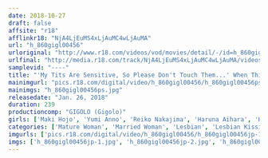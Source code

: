 ```yaml
---
date: 2018-10-27
draft: false
affsite: "r18"
afflinkr18: "NjA4LjEuMS4xLjAuMC4wLjAuMA"
url: "h_860gigl00456"
urloriginal: "http://www.r18.com/videos/vod/movies/detail/-/id=h_860gigl00456"
urlfinal: "http://media.r18.com/track/NjA4LjEuMS4xLjAuMC4wLjAuMA/videos/vod/movies/detail/-/id=h_860gigl00456"
samplevid: "----"
title: "'My Tits Are Sensitive, So Please Don't Touch Them...' When This Old Lady Gets Her Erect Nipples Toyed With Her Horny Switch Gets Flipped And She Won't Be Able To Refuse When She's About To Get Some Lesbian Sex Unexpectedly"
mainimgurl: "pics.r18.com/digital/video/h_860gigl00456/h_860gigl00456ps.jpg"
mainimgs: "h_860gigl00456ps.jpg"
releasedate: "Jan. 26, 2018"
duration: 239
productioncomp: "GIGOLO (Gigolo)"
girls: ['Maki Hojo', 'Yumi Anno', 'Reiko Nakajima', 'Haruna Aihara', 'Haruko Kamikawa', 'Masako Uemura', 'Ryoko Omori', 'Yukiko Yamashita', 'Yuki Arai', 'Rie Takeuchi']
categories: ['Mature Woman', 'Married Woman', 'Lesbian', 'Lesbian Kissing', 'Over 4 Hours', 'Hi-Def']
imgurls: ['pics.r18.com/digital/video/h_860gigl00456/h_860gigl00456jp-1.jpg', 'pics.r18.com/digital/video/h_860gigl00456/h_860gigl00456jp-2.jpg', 'pics.r18.com/digital/video/h_860gigl00456/h_860gigl00456jp-3.jpg', 'pics.r18.com/digital/video/h_860gigl00456/h_860gigl00456jp-4.jpg', 'pics.r18.com/digital/video/h_860gigl00456/h_860gigl00456jp-5.jpg', 'pics.r18.com/digital/video/h_860gigl00456/h_860gigl00456jp-6.jpg', 'pics.r18.com/digital/video/h_860gigl00456/h_860gigl00456jp-7.jpg', 'pics.r18.com/digital/video/h_860gigl00456/h_860gigl00456jp-8.jpg', 'pics.r18.com/digital/video/h_860gigl00456/h_860gigl00456jp-9.jpg', 'pics.r18.com/digital/video/h_860gigl00456/h_860gigl00456jp-10.jpg', 'pics.r18.com/digital/video/h_860gigl00456/h_860gigl00456jp-11.jpg', 'pics.r18.com/digital/video/h_860gigl00456/h_860gigl00456jp-12.jpg', 'pics.r18.com/digital/video/h_860gigl00456/h_860gigl00456jp-13.jpg', 'pics.r18.com/digital/video/h_860gigl00456/h_860gigl00456jp-14.jpg', 'pics.r18.com/digital/video/h_860gigl00456/h_860gigl00456jp-15.jpg', 'pics.r18.com/digital/video/h_860gigl00456/h_860gigl00456jp-16.jpg', 'pics.r18.com/digital/video/h_860gigl00456/h_860gigl00456jp-17.jpg', 'pics.r18.com/digital/video/h_860gigl00456/h_860gigl00456jp-18.jpg', 'pics.r18.com/digital/video/h_860gigl00456/h_860gigl00456jp-19.jpg', 'pics.r18.com/digital/video/h_860gigl00456/h_860gigl00456jp-20.jpg']
imgs: ['h_860gigl00456jp-1.jpg', 'h_860gigl00456jp-2.jpg', 'h_860gigl00456jp-3.jpg', 'h_860gigl00456jp-4.jpg', 'h_860gigl00456jp-5.jpg', 'h_860gigl00456jp-6.jpg', 'h_860gigl00456jp-7.jpg', 'h_860gigl00456jp-8.jpg', 'h_860gigl00456jp-9.jpg', 'h_860gigl00456jp-10.jpg', 'h_860gigl00456jp-11.jpg', 'h_860gigl00456jp-12.jpg', 'h_860gigl00456jp-13.jpg', 'h_860gigl00456jp-14.jpg', 'h_860gigl00456jp-15.jpg', 'h_860gigl00456jp-16.jpg', 'h_860gigl00456jp-17.jpg', 'h_860gigl00456jp-18.jpg', 'h_860gigl00456jp-19.jpg', 'h_860gigl00456jp-20.jpg']
---
```

